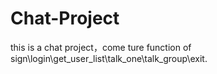 # Chat-Project
this is a chat project，come ture function of sign\login\get_user_list\talk_one\talk_group\exit.
